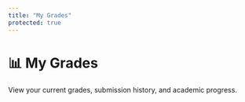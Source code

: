 ```yaml
---
title: "My Grades"
protected: true
---
```


# 📊 My Grades

View your current grades, submission history, and academic progress.

<!-- Authentication status check -->
<div id="authCheck" style="display: none;">
    <div class="auth-error">
        <h3>🔐 Authentication Required</h3>
        <p>Please log in to view your grades.</p>
        <button onclick="window.location.href='{{ .Site.BaseURL }}auth/login/'">Log In with GitHub</button>
    </div>
</div>

<!-- Not enrolled message -->
<div id="notEnrolled" style="display: none;">
    <div class="enrollment-error">
        <h3>🎓 Not Enrolled</h3>
        <p>You're not enrolled in this class. Please use an enrollment token to join.</p>
        <a href="{{ .Site.BaseURL }}enroll/">🔑 Enroll in Class</a>
    </div>
</div>

<!-- Main grades interface -->
<div id="grades-interface" style="display: none;">

<div class="grades-header">
<div class="header-main">
<div class="student-profile" id="studentInfo">
<div class="profile-avatar">👤</div>
<div class="profile-details">
<h2>Loading your information...</h2>
<p class="student-meta">GitHub Class Template</p>
</div>
</div>
<div class="header-controls">
<button class="refresh-btn" onclick="refreshGrades()" title="Refresh grades">
<span class="btn-icon">🔄</span>
<span class="btn-text">Refresh</span>
</button>
</div>
</div>

<div class="grade-summary-cards" id="gradeSummary">
<div class="summary-card overall-grade">
<div class="card-header">
<span class="card-icon">🎯</span>
<span class="card-title">Overall Grade</span>
</div>
<div class="grade-display">
<span class="grade-number">--</span>
<span class="grade-unit">%</span>
</div>
</div>

<div class="summary-card total-points">
<div class="card-header">
<span class="card-icon">📊</span>
<span class="card-title">Points Earned</span>
</div>
<div class="points-display">
<span class="points-earned">--</span>
<span class="points-separator">/</span>
<span class="points-total">--</span>
</div>
</div>

<div class="summary-card graded-items">
<div class="card-header">
<span class="card-icon">✅</span>
<span class="card-title">Modules Graded</span>
</div>
<div class="count-display">
<span class="count-number">--</span>
<span class="count-label">modules</span>
</div>
</div>

<div class="summary-card last-updated">
<div class="card-header">
<span class="card-icon">🕒</span>
<span class="card-title">Last Updated</span>
</div>
<div class="time-display">
<span class="time-text">Loading...</span>
</div>
</div>
</div>
</div>

<nav class="grades-navigation">
<div class="nav-tabs">
<button class="nav-tab active" data-tab="overview" data-icon="📊">
<span class="tab-icon">📊</span>
<span class="tab-label">Overview</span>
</button>
<button class="nav-tab" data-tab="modules" data-icon="📚">
<span class="tab-icon">📚</span>
<span class="tab-label">Modules</span>
</button>
<button class="nav-tab" data-tab="submissions" data-icon="📝">
<span class="tab-icon">📝</span>
<span class="tab-label">Submissions</span>
</button>
<button class="nav-tab" data-tab="progress" data-icon="📈">
<span class="tab-icon">📈</span>
<span class="tab-label">Progress</span>
</button>
</div>

<div class="nav-controls" id="navControls" style="display: none;">
<div class="search-box">
<input type="text" id="gradesSearch" placeholder="Search grades..." />
<span class="search-icon">🔍</span>
</div>
<div class="filter-dropdown">
<select id="gradeFilter">
<option value="">All Grades</option>
<option value="excellent">Excellent (A)</option>
<option value="good">Good (B)</option>
<option value="satisfactory">Satisfactory (C)</option>
<option value="needs-improvement">Needs Improvement</option>
</select>
</div>
</div>
</nav>

<div class="tab-panels">
<div class="tab-panel active" id="overview-panel">
<div id="overviewContent">
<div class="content-loading">
<div class="loading-spinner">🔄</div>
<p>Loading your grade overview...</p>
</div>
</div>
</div>

<div class="tab-panel" id="modules-panel">
<div id="modulesContent">
<div class="content-loading">
<div class="loading-spinner">🔄</div>
<p>Loading module grades...</p>
</div>
</div>
</div>

<div class="tab-panel" id="submissions-panel">
<div id="submissionsContent">
<div class="content-loading">
<div class="loading-spinner">🔄</div>
<p>Loading submissions...</p>
</div>
</div>
</div>

<div class="tab-panel" id="progress-panel">
<div id="progressContent">
<div class="content-loading">
<div class="loading-spinner">🔄</div>
<p>Loading progress data...</p>
</div>
</div>
</div>
</div>

</div>
</div>

<style>
/* Modern Grades Dashboard Styles */
.grades-interface {
    max-width: 1200px;
    margin: 0 auto;
    padding: 0;
    font-family: -apple-system, BlinkMacSystemFont, 'Segoe UI', Roboto, sans-serif;
}

/* Header Section */
.grades-header {
    background: linear-gradient(135deg, var(--primary-color, #2E3440) 0%, var(--accent-color, #5E81AC) 100%);
    color: white;
    padding: 2rem;
    border-radius: 12px;
    margin-bottom: 2rem;
    box-shadow: 0 8px 32px rgba(0,0,0,0.1);
}

.header-main {
    display: flex;
    justify-content: space-between;
    align-items: flex-start;
    margin-bottom: 2rem;
}

.student-profile {
    display: flex;
    align-items: center;
    gap: 1rem;
}

.profile-avatar {
    width: 60px;
    height: 60px;
    background: rgba(255,255,255,0.2);
    border-radius: 50%;
    display: flex;
    align-items: center;
    justify-content: center;
    font-size: 1.5rem;
    backdrop-filter: blur(10px);
}

.profile-details h2 {
    margin: 0 0 0.25rem 0;
    font-size: 1.5rem;
    font-weight: 600;
}

.student-meta {
    margin: 0;
    opacity: 0.9;
    font-size: 0.9rem;
}

.header-controls .refresh-btn {
    background: rgba(255,255,255,0.2);
    color: white;
    border: none;
    padding: 0.75rem 1.5rem;
    border-radius: 8px;
    cursor: pointer;
    font-size: 0.9rem;
    display: flex;
    align-items: center;
    gap: 0.5rem;
    transition: all 0.2s ease;
    backdrop-filter: blur(10px);
    border: 1px solid rgba(255,255,255,0.3);
}

.header-controls .refresh-btn:hover {
    background: rgba(255,255,255,0.3);
    transform: translateY(-2px);
    box-shadow: 0 4px 12px rgba(0,0,0,0.2);
}

.header-controls .refresh-btn:disabled {
    opacity: 0.6;
    cursor: not-allowed;
    transform: none;
}

/* Grade Summary Cards */
.grade-summary-cards {
    display: grid;
    grid-template-columns: repeat(auto-fit, minmax(200px, 1fr));
    gap: 1rem;
}

.summary-card {
    background: rgba(255,255,255,0.15);
    backdrop-filter: blur(10px);
    border-radius: 10px;
    padding: 1.25rem;
    border: 1px solid rgba(255,255,255,0.2);
    transition: transform 0.2s ease;
}

.summary-card:hover {
    transform: translateY(-2px);
}

.card-header {
    display: flex;
    align-items: center;
    gap: 0.5rem;
    margin-bottom: 1rem;
    font-size: 0.85rem;
    opacity: 0.9;
}

.card-icon {
    font-size: 1rem;
}

.grade-display {
    display: flex;
    align-items: baseline;
    gap: 0.25rem;
}

.grade-number {
    font-size: 2.5rem;
    font-weight: 700;
    line-height: 1;
}

.grade-unit {
    font-size: 1.2rem;
    opacity: 0.8;
}

.points-display {
    display: flex;
    align-items: baseline;
    gap: 0.25rem;
    font-size: 1.5rem;
    font-weight: 600;
}

.points-separator {
    opacity: 0.6;
    margin: 0 0.25rem;
}

.count-display {
    display: flex;
    align-items: baseline;
    gap: 0.5rem;
}

.count-number {
    font-size: 2rem;
    font-weight: 600;
}

.count-label {
    opacity: 0.8;
    font-size: 0.9rem;
}

.time-display .time-text {
    font-size: 0.9rem;
    opacity: 0.9;
}

/* Navigation */
.grades-navigation {
    background: white;
    border-radius: 12px;
    padding: 1rem;
    margin-bottom: 2rem;
    box-shadow: 0 2px 12px rgba(0,0,0,0.08);
    border: 1px solid rgba(0,0,0,0.05);
}

.nav-tabs {
    display: flex;
    gap: 0.5rem;
    margin-bottom: 1rem;
}

.nav-tab {
    background: none;
    border: none;
    padding: 1rem 1.5rem;
    border-radius: 8px;
    cursor: pointer;
    font-size: 0.9rem;
    display: flex;
    align-items: center;
    gap: 0.5rem;
    transition: all 0.2s ease;
    color: var(--text-color, #333);
}

.nav-tab:hover {
    background: var(--accent-color-light, #E5F0FF);
    transform: translateY(-1px);
}

.nav-tab.active {
    background: var(--accent-color, #5E81AC);
    color: white;
    box-shadow: 0 2px 8px rgba(94, 129, 172, 0.3);
}

.tab-icon {
    font-size: 1rem;
}

.nav-controls {
    display: flex;
    gap: 1rem;
    align-items: center;
    padding-top: 1rem;
    border-top: 1px solid rgba(0,0,0,0.1);
}

.search-box {
    position: relative;
    flex: 1;
    max-width: 300px;
}

.search-box input {
    width: 100%;
    padding: 0.75rem 1rem 0.75rem 2.5rem;
    border: 2px solid rgba(0,0,0,0.1);
    border-radius: 8px;
    font-size: 0.9rem;
    transition: border-color 0.2s ease;
}

.search-box input:focus {
    outline: none;
    border-color: var(--accent-color, #5E81AC);
}

.search-icon {
    position: absolute;
    left: 0.75rem;
    top: 50%;
    transform: translateY(-50%);
    font-size: 0.9rem;
    opacity: 0.5;
}

.filter-dropdown select {
    padding: 0.75rem 1rem;
    border: 2px solid rgba(0,0,0,0.1);
    border-radius: 8px;
    font-size: 0.9rem;
    background: white;
    cursor: pointer;
    transition: border-color 0.2s ease;
}

.filter-dropdown select:focus {
    outline: none;
    border-color: var(--accent-color, #5E81AC);
}

/* Tab Panels */
.tab-panels {
    min-height: 400px;
}

.tab-panel {
    display: none;
}

.tab-panel.active {
    display: block;
}

.content-loading {
    display: flex;
    flex-direction: column;
    align-items: center;
    justify-content: center;
    padding: 4rem 2rem;
    text-align: center;
    color: var(--text-muted, #666);
}

.loading-spinner {
    font-size: 2rem;
    animation: spin 1s linear infinite;
    margin-bottom: 1rem;
}

@keyframes spin {
    from { transform: rotate(0deg); }
    to { transform: rotate(360deg); }
}

/* Responsive Design */
@media (max-width: 768px) {
    .grades-header {
        padding: 1.5rem;
    }
    
    .header-main {
        flex-direction: column;
        gap: 1rem;
    }
    
    .grade-summary-cards {
        grid-template-columns: repeat(auto-fit, minmax(150px, 1fr));
    }
    
    .nav-tabs {
        flex-wrap: wrap;
        gap: 0.25rem;
    }
    
    .nav-tab {
        padding: 0.75rem 1rem;
        font-size: 0.85rem;
    }
    
    .nav-controls {
        flex-direction: column;
        gap: 0.75rem;
    }
    
    .search-box {
        max-width: none;
    }
}

@media (max-width: 480px) {
    .grade-summary-cards {
        grid-template-columns: 1fr 1fr;
    }
    
    .nav-tab .tab-label {
        display: none;
    }
    
    .nav-tab {
        padding: 0.75rem;
        justify-content: center;
    }
}

/* Dark mode support */
@media (prefers-color-scheme: dark) {
    .grades-navigation {
        background: var(--dark-surface, #3B4252);
        border-color: var(--dark-border, #4C566A);
    }
    
    .nav-tab {
        color: var(--dark-text, #ECEFF4);
    }
    
    .nav-tab:hover {
        background: var(--dark-hover, #434C5E);
    }
    
    .search-box input,
    .filter-dropdown select {
        background: var(--dark-input, #3B4252);
        color: var(--dark-text, #ECEFF4);
        border-color: var(--dark-border, #4C566A);
    }
    
    .content-loading {
        color: var(--dark-text-muted, #D8DEE9);
    }
}

/* Enhanced Content Styles for New Design */

/* Overview Layout */
.overview-layout {
    display: flex;
    flex-direction: column;
    gap: 2rem;
}

.overview-section {
    background: white;
    border-radius: 12px;
    padding: 1.5rem;
    box-shadow: 0 2px 12px rgba(0,0,0,0.08);
    border: 1px solid rgba(0,0,0,0.05);
}

.section-header {
    display: flex;
    justify-content: space-between;
    align-items: center;
    margin-bottom: 1.5rem;
    padding-bottom: 0.75rem;
    border-bottom: 2px solid rgba(0,0,0,0.05);
}

.section-header h3 {
    margin: 0;
    font-size: 1.2rem;
    font-weight: 600;
    color: var(--text-color, #333);
}

.item-count {
    font-size: 0.85rem;
    color: var(--text-muted, #666);
    background: rgba(0,0,0,0.05);
    padding: 0.25rem 0.75rem;
    border-radius: 12px;
}

/* Recent Grades Grid */
.recent-grades-grid {
    display: grid;
    grid-template-columns: repeat(auto-fit, minmax(280px, 1fr));
    gap: 1rem;
}

.grade-card {
    background: white;
    border: 1px solid rgba(0,0,0,0.08);
    border-radius: 10px;
    padding: 1rem;
    transition: all 0.2s ease;
    box-shadow: 0 1px 6px rgba(0,0,0,0.05);
}

.grade-card:hover {
    transform: translateY(-2px);
    box-shadow: 0 4px 16px rgba(0,0,0,0.12);
    border-color: var(--accent-color, #5E81AC);
}

.grade-card .card-header {
    display: flex;
    justify-content: space-between;
    align-items: flex-start;
    margin-bottom: 1rem;
}

.item-info h4 {
    margin: 0 0 0.25rem 0;
    font-size: 1rem;
    font-weight: 600;
    color: var(--text-color, #333);
}

.item-path {
    margin: 0;
    font-size: 0.8rem;
    color: var(--text-muted, #666);
    opacity: 0.8;
}

.grade-badge {
    padding: 0.5rem 0.75rem;
    border-radius: 6px;
    color: white;
    font-weight: 600;
    font-size: 0.9rem;
    text-align: center;
    min-width: 50px;
}

.grade-card .card-footer {
    display: flex;
    justify-content: space-between;
    align-items: center;
    font-size: 0.85rem;
    color: var(--text-muted, #666);
}

.points-detail {
    font-weight: 500;
}

.grade-date {
    opacity: 0.7;
}

/* Module Performance Cards */
.module-performance-grid {
    display: grid;
    grid-template-columns: repeat(auto-fit, minmax(320px, 1fr));
    gap: 1.5rem;
}

.performance-card {
    background: white;
    border: 1px solid rgba(0,0,0,0.08);
    border-radius: 12px;
    padding: 1.5rem;
    transition: all 0.2s ease;
}

.performance-card:hover {
    transform: translateY(-3px);
    box-shadow: 0 6px 20px rgba(0,0,0,0.12);
}

.module-header {
    display: flex;
    justify-content: space-between;
    align-items: flex-start;
    margin-bottom: 1rem;
}

.module-info {
    display: flex;
    align-items: center;
    gap: 0.75rem;
}

.module-icon {
    font-size: 1.5rem;
}

.module-name {
    margin: 0 0 0.25rem 0;
    font-size: 1.1rem;
    font-weight: 600;
    color: var(--text-color, #333);
}

.module-progress-text {
    margin: 0;
    font-size: 0.85rem;
    color: var(--text-muted, #666);
}

.grade-display {
    text-align: right;
}

.grade-letter {
    display: block;
    font-size: 1.5rem;
    font-weight: 700;
    line-height: 1;
    margin-bottom: 0.25rem;
}

.grade-percentage {
    font-size: 0.9rem;
    opacity: 0.8;
}

.progress-bar-container {
    margin: 1rem 0;
}

.progress-bar {
    width: 100%;
    height: 8px;
    background: rgba(0,0,0,0.1);
    border-radius: 4px;
    overflow: hidden;
}

.progress-fill {
    height: 100%;
    border-radius: 4px;
    transition: width 0.3s ease;
}

.module-stats {
    display: flex;
    justify-content: space-between;
    align-items: center;
    font-size: 0.85rem;
    color: var(--text-muted, #666);
}

/* Quick Stats Grid */
.stats-grid {
    display: grid;
    grid-template-columns: repeat(auto-fit, minmax(150px, 1fr));
    gap: 1rem;
}

.stat-card {
    background: rgba(94, 129, 172, 0.05);
    border: 1px solid rgba(94, 129, 172, 0.1);
    border-radius: 10px;
    padding: 1rem;
    display: flex;
    align-items: center;
    gap: 0.75rem;
    transition: all 0.2s ease;
}

.stat-card:hover {
    background: rgba(94, 129, 172, 0.1);
    transform: translateY(-1px);
}

.stat-card.stat-warning {
    background: rgba(239, 68, 68, 0.05);
    border-color: rgba(239, 68, 68, 0.2);
}

.stat-card.stat-warning:hover {
    background: rgba(239, 68, 68, 0.1);
}

.stat-icon {
    font-size: 1.5rem;
}

.stat-number {
    display: block;
    font-size: 1.2rem;
    font-weight: 600;
    color: var(--text-color, #333);
    line-height: 1;
    margin-bottom: 0.25rem;
}

.stat-label {
    font-size: 0.75rem;
    color: var(--text-muted, #666);
    text-transform: uppercase;
    letter-spacing: 0.5px;
}

/* Modules Grid */
.modules-grid {
    display: grid;
    grid-template-columns: repeat(auto-fit, minmax(320px, 1fr));
    gap: 1.5rem;
}

/* Empty State */
.empty-state {
    text-align: center;
    padding: 4rem 2rem;
    color: var(--text-muted, #666);
}

.empty-icon {
    font-size: 4rem;
    margin-bottom: 1rem;
    opacity: 0.5;
}

.empty-state h3 {
    margin: 0 0 1rem 0;
    color: var(--text-color, #333);
}

.empty-state p {
    margin: 0;
    max-width: 400px;
    margin: 0 auto;
    line-height: 1.6;
}

/* Enhanced Responsive Design */
@media (max-width: 768px) {
    .overview-section {
        padding: 1rem;
    }
    
    .recent-grades-grid {
        grid-template-columns: 1fr;
    }
    
    .module-performance-grid {
        grid-template-columns: 1fr;
    }
    
    .stats-grid {
        grid-template-columns: repeat(2, 1fr);
    }
    
    .section-header {
        flex-direction: column;
        align-items: flex-start;
        gap: 0.5rem;
    }
}

@media (max-width: 480px) {
    .grade-card .card-header {
        flex-direction: column;
        gap: 0.75rem;
        align-items: stretch;
    }
    
    .grade-badge {
        align-self: flex-end;
        width: fit-content;
        margin-left: auto;
    }
    
    .module-header {
        flex-direction: column;
        gap: 1rem;
    }
    
    .grade-display {
        text-align: left;
        display: flex;
        align-items: center;
        gap: 1rem;
    }
    
    .grade-letter {
        margin-bottom: 0;
    }
    
    .stats-grid {
        grid-template-columns: 1fr;
    }
}

/* Dark mode enhancements */
@media (prefers-color-scheme: dark) {
    .overview-section,
    .grade-card,
    .performance-card {
        background: var(--dark-surface, #3B4252);
        border-color: var(--dark-border, #4C566A);
    }
    
    .section-header {
        border-bottom-color: var(--dark-border, #4C566A);
    }
    
    .item-count {
        background: rgba(255,255,255,0.1);
        color: var(--dark-text-muted, #D8DEE9);
    }
    
    .progress-bar {
        background: rgba(255,255,255,0.1);
    }
    
    .stat-card {
        background: rgba(136, 192, 208, 0.1);
        border-color: rgba(136, 192, 208, 0.2);
    }
    
    .stat-card:hover {
        background: rgba(136, 192, 208, 0.15);
    }
}
</style>

<script>
// Student grades page initialization - singleton pattern to prevent multiple instances
let studentGradesInstance = null;

document.addEventListener('DOMContentLoaded', function() {
    console.log('📊 Student grades page loaded');
    
    // Wait longer for DOM to be fully ready and auth state to initialize
    setTimeout(() => {
        console.log('🔄 Attempting to initialize student grades...');
        initializeStudentGrades();
    }, 1000); // Increased delay
    
    // Listen for auth state changes - but don't reinitialize if already loaded
    window.addEventListener('authStateChanged', function(event) {
        if (event.detail.user && !studentGradesInstance) {
            console.log('🔄 Auth state changed, initializing grades');
            // Add delay here too
            setTimeout(() => {
                initializeStudentGrades();
            }, 500);
        }
    });
});

/**
 * Initialize the student grades page (singleton pattern)
 */
async function initializeStudentGrades() {
    // If already initialized, don't create another instance
    if (studentGradesInstance) {
        console.log('✅ Student grades already initialized');
        showGradesSection('grades-interface');
        return;
    }

    // Check authentication
    if (!window.authState || !window.authState.isAuthenticated) {
        console.warn('🚫 User not authenticated');
        showGradesSection('authCheck');
        return;
    }
    
    // Check if user context is available, if not fetch it
    let userContext = window.authState.userContext;
    if (!userContext) {
        console.log('🔄 Fetching user context...');
        try {
            await fetchStudentUserContext();
            userContext = window.authState.userContext;
        } catch (error) {
            console.error('❌ Failed to fetch user context:', error);
            showGradesSection('notEnrolled');
            return;
        }
    }
    
    // Check enrollment
    if (!userContext || !userContext.is_member) {
        console.warn('🚫 User not enrolled in class');
        showGradesSection('notEnrolled');
        return;
    }
    
    console.log('✅ Student access verified, loading grades interface');
    showGradesSection('grades-interface');
    
    // Initialize the student grades interface (singleton)
    if (window.StudentGradesInterface) {
        studentGradesInstance = new window.StudentGradesInterface();
        console.log('✅ Student grades interface created');
    } else {
        console.error('StudentGradesInterface not loaded');
        document.getElementById('grades-interface').innerHTML = 
            '<div class="error">StudentGradesInterface not available. Please refresh the page.</div>';
    }
}

/**
 * Manual refresh function for grades
 */
async function refreshGrades() {
    const refreshBtn = document.querySelector('.refresh-btn');
    
    if (!studentGradesInstance || typeof studentGradesInstance.refresh !== 'function') {
        console.warn('⚠️ Student grades instance not available for refresh');
        return;
    }
    
    // Disable button and show loading state
    refreshBtn.disabled = true;
    refreshBtn.innerHTML = '⏳ Refreshing...';
    
    console.log('🔄 Manual grades refresh requested');
    
    try {
        await studentGradesInstance.refresh();
        console.log('✅ Grades refreshed successfully');
    } catch (error) {
        console.error('❌ Failed to refresh grades:', error);
    } finally {
        // Re-enable button
        refreshBtn.disabled = false;
        refreshBtn.innerHTML = '🔄 Refresh';
    }
}

/**
 * Fetch user context for student
 */
async function fetchStudentUserContext() {
    if (!window.AuthClient) {
        throw new Error('AuthClient not available');
    }
    
    const pathParts = window.location.pathname.split('/');
    const classSlug = pathParts[1] || 'class_template';
    
    console.log('🌐 Fetching user context for class:', classSlug);
    const context = await window.AuthClient.getMe(classSlug);
    
    // Store in auth state
    window.authState.userContext = context;
    console.log('✅ User context fetched:', context);
}

/**
 * Show specific section and hide others
 */
function showGradesSection(sectionId) {
    const sections = ['authCheck', 'notEnrolled', 'grades-interface'];
    sections.forEach(id => {
        const element = document.getElementById(id);
        if (element) {
            element.style.display = id === sectionId ? 'block' : 'none';
        }
    });
}
</script>